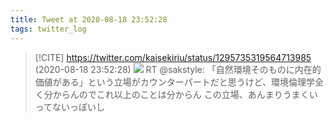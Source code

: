 ```yaml
---
title: Tweet at 2020-08-18 23:52:28
tags: twitter_log
---
```


> [!CITE] https://twitter.com/kaisekiriu/status/1295735319564713985 (2020-08-18 23:52:28)
> ![](https://twitter.com/kaisekiriu/status/1295735319564713985)
> RT @sakstyle: 「自然環境そのものに内在的価値がある」という立場がカウンターパートだと思うけど、環境倫理学全く分からんのでこれ以上のことは分からん
> この立場、あんまりうまくいってないっぽいし
